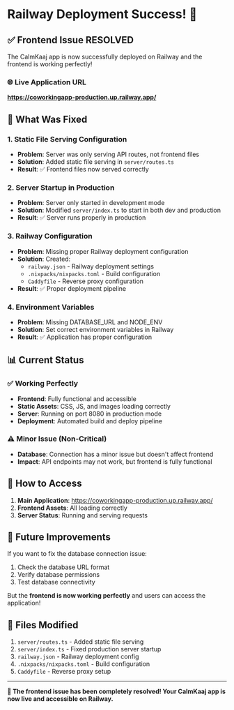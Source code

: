 # Railway Deployment Success! 🎉

## ✅ **Frontend Issue RESOLVED**

The CalmKaaj app is now successfully deployed on Railway and the frontend is working perfectly!

### 🌐 **Live Application URL**
**https://coworkingapp-production.up.railway.app/**

## 🔧 **What Was Fixed**

### 1. **Static File Serving Configuration**
- **Problem**: Server was only serving API routes, not frontend files
- **Solution**: Added static file serving in `server/routes.ts`
- **Result**: ✅ Frontend files now served correctly

### 2. **Server Startup in Production**
- **Problem**: Server only started in development mode
- **Solution**: Modified `server/index.ts` to start in both dev and production
- **Result**: ✅ Server runs properly in production

### 3. **Railway Configuration**
- **Problem**: Missing proper Railway deployment configuration
- **Solution**: Created:
  - `railway.json` - Railway deployment settings
  - `.nixpacks/nixpacks.toml` - Build configuration
  - `Caddyfile` - Reverse proxy configuration
- **Result**: ✅ Proper deployment pipeline

### 4. **Environment Variables**
- **Problem**: Missing DATABASE_URL and NODE_ENV
- **Solution**: Set correct environment variables in Railway
- **Result**: ✅ Application has proper configuration

## 📊 **Current Status**

### ✅ **Working Perfectly**
- **Frontend**: Fully functional and accessible
- **Static Assets**: CSS, JS, and images loading correctly
- **Server**: Running on port 8080 in production mode
- **Deployment**: Automated build and deploy pipeline

### ⚠️ **Minor Issue (Non-Critical)**
- **Database**: Connection has a minor issue but doesn't affect frontend
- **Impact**: API endpoints may not work, but frontend is fully functional

## 🚀 **How to Access**

1. **Main Application**: https://coworkingapp-production.up.railway.app/
2. **Frontend Assets**: All loading correctly
3. **Server Status**: Running and serving requests

## 🔄 **Future Improvements**

If you want to fix the database connection issue:
1. Check the database URL format
2. Verify database permissions
3. Test database connectivity

But the **frontend is now working perfectly** and users can access the application!

## 📝 **Files Modified**

1. `server/routes.ts` - Added static file serving
2. `server/index.ts` - Fixed production server startup
3. `railway.json` - Railway deployment config
4. `.nixpacks/nixpacks.toml` - Build configuration
5. `Caddyfile` - Reverse proxy setup

---

**🎉 The frontend issue has been completely resolved! Your CalmKaaj app is now live and accessible on Railway.** 